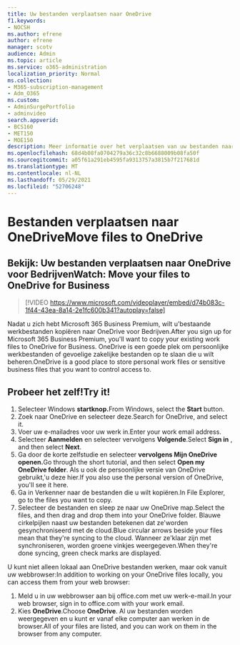 ```yaml
---
title: Uw bestanden verplaatsen naar OneDrive
f1.keywords:
- NOCSH
ms.author: efrene
author: efrene
manager: scotv
audience: Admin
ms.topic: article
ms.service: o365-administration
localization_priority: Normal
ms.collection:
- M365-subscription-management
- Adm_O365
ms.custom:
- AdminSurgePortfolio
- adminvideo
search.appverid:
- BCS160
- MET150
- MOE150
description: Meer informatie over het verplaatsen van uw bestanden naar OneDrive.
ms.openlocfilehash: 68d4b08fa0704279a36c32c8b6688009b08fa50f
ms.sourcegitcommit: a05f61a291eb4595fa9313757a3815b7f217681d
ms.translationtype: MT
ms.contentlocale: nl-NL
ms.lasthandoff: 05/29/2021
ms.locfileid: "52706248"
---
```

# <a name="move-files-to-onedrive"></a><span data-ttu-id="899d5-103">Bestanden verplaatsen naar OneDrive</span><span class="sxs-lookup"><span data-stu-id="899d5-103">Move files to OneDrive</span></span>

## <a name="watch-move-your-files-to-onedrive-for-business"></a><span data-ttu-id="899d5-104">Bekijk: Uw bestanden verplaatsen naar OneDrive voor Bedrijven</span><span class="sxs-lookup"><span data-stu-id="899d5-104">Watch: Move your files to OneDrive for Business</span></span>

> [!VIDEO https://www.microsoft.com/videoplayer/embed/d74b083c-1f44-43ea-8a14-2e1fc600b341?autoplay=false]

<span data-ttu-id="899d5-105">Nadat u zich hebt Microsoft 365 Business Premium, wilt u&#39;bestaande werkbestanden kopiëren naar OneDrive voor Bedrijven.</span><span class="sxs-lookup"><span data-stu-id="899d5-105">After you sign up for Microsoft 365 Business Premium, you&#39;ll want to copy your existing work files to OneDrive for Business.</span></span> <span data-ttu-id="899d5-106">OneDrive is een goede plek om persoonlijke werkbestanden of gevoelige zakelijke bestanden op te slaan die u wilt beheren.</span><span class="sxs-lookup"><span data-stu-id="899d5-106">OneDrive is a good place to store personal work files or sensitive business files that you want to control access to.</span></span>

## <a name="try-it"></a><span data-ttu-id="899d5-107">Probeer het zelf!</span><span class="sxs-lookup"><span data-stu-id="899d5-107">Try it!</span></span>

1. <span data-ttu-id="899d5-108">Selecteer Windows **startknop.**</span><span class="sxs-lookup"><span data-stu-id="899d5-108">From Windows, select the  **Start** button.</span></span>
2. <span data-ttu-id="899d5-109">Zoek naar OneDrive en selecteer deze.</span><span class="sxs-lookup"><span data-stu-id="899d5-109">Search for OneDrive, and select it.</span></span>
3. <span data-ttu-id="899d5-110">Voer uw e-mailadres voor uw werk in.</span><span class="sxs-lookup"><span data-stu-id="899d5-110">Enter your work email address.</span></span>
4. <span data-ttu-id="899d5-111">Selecteer  **Aanmelden** en selecteer vervolgens  **Volgende**.</span><span class="sxs-lookup"><span data-stu-id="899d5-111">Select  **Sign in** , and then select  **Next**.</span></span>
5. <span data-ttu-id="899d5-112">Ga door de korte zelfstudie en selecteer **vervolgens Mijn OneDrive openen.**</span><span class="sxs-lookup"><span data-stu-id="899d5-112">Go through the short tutorial, and then select  **Open my OneDrive folder**.</span></span> <span data-ttu-id="899d5-113">Als u ook de persoonlijke versie van OneDrive gebruikt,&#39;u deze hier.</span><span class="sxs-lookup"><span data-stu-id="899d5-113">If you also use the personal version of OneDrive, you&#39;ll see it here.</span></span>
6. <span data-ttu-id="899d5-114">Ga in Verkenner naar de bestanden die u wilt kopiëren.</span><span class="sxs-lookup"><span data-stu-id="899d5-114">In File Explorer, go to the files you want to copy.</span></span>
7. <span data-ttu-id="899d5-115">Selecteer de bestanden en sleep ze naar uw OneDrive map.</span><span class="sxs-lookup"><span data-stu-id="899d5-115">Select the files, and then drag and drop them into your OneDrive folder.</span></span> <span data-ttu-id="899d5-116">Blauwe cirkelpijlen naast uw bestanden betekenen dat ze&#39;worden gesynchroniseerd met de cloud.</span><span class="sxs-lookup"><span data-stu-id="899d5-116">Blue circular arrows beside your files mean that they&#39;re syncing to the cloud.</span></span> <span data-ttu-id="899d5-117">Wanneer ze&#39;klaar zijn met synchroniseren, worden groene vinkjes weergegeven.</span><span class="sxs-lookup"><span data-stu-id="899d5-117">When they&#39;re done syncing, green check marks are displayed.</span></span>

<span data-ttu-id="899d5-118">U kunt niet alleen lokaal aan OneDrive bestanden werken, maar ook vanuit uw webbrowser:</span><span class="sxs-lookup"><span data-stu-id="899d5-118">In addition to working on your OneDrive files locally, you can access them from your web browser:</span></span>

1. <span data-ttu-id="899d5-119">Meld u in uw webbrowser aan bij office.com met uw werk-e-mail.</span><span class="sxs-lookup"><span data-stu-id="899d5-119">In your web browser, sign in to office.com with your work email.</span></span>
2. <span data-ttu-id="899d5-120">Kies **OneDrive**.</span><span class="sxs-lookup"><span data-stu-id="899d5-120">Choose  **OneDrive**.</span></span> <span data-ttu-id="899d5-121">Al uw bestanden worden weergegeven en u kunt er vanaf elke computer aan werken in de browser.</span><span class="sxs-lookup"><span data-stu-id="899d5-121">All of your files are listed, and you can work on them in the browser from any computer.</span></span>
